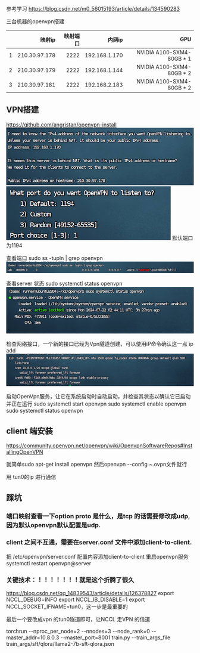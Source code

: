 参考学习 https://blog.csdn.net/m0_56015193/article/details/134590283


三台机器的openvpn搭建

|     | 映射ip| 映射端口| 内网ip| GPU|
|----------:|----------:|----------:|----------:|----------:|
|1|210.30.97.178| 2222|  192.168.1.170|NVIDIA A100-SXM4-80GB * 1|
|2|210.30.97.179| 2222|  192.168.1.144|NVIDIA A100-SXM4-80GB * 2|
|3|210.30.97.181| 2222|  192.168.2.183|NVIDIA A100-SXM4-80GB * 2|


## VPN搭建

https://github.com/angristan/openvpn-install
![alt text](image.png)
![alt text](image-1.png)
默认端口为1194

查看端口
sudo ss -tupln | grep openvpn
![alt text](image-4.png)

查看server 状态
sudo systemctl status openvpn
![alt text](image-3.png)

检查网络接口，一个新的接口已经为Vpn隧道创建，可以使用iP命令确认这一点
ip add
![alt text](image-5.png)

启动OpenVpn服务，让它在系统启动时自动启动，并检查其状态以确认它已启动并正在运行
sudo systemctl start openvpn 
sudo systemctl enable openvpn 
sudo systemctl status openvpn

## client 端安装
https://community.openvpn.net/openvpn/wiki/OpenvpnSoftwareRepos#InstallingOpenVPN

就简单sudo apt-get install openvpn
然后openvpn --config ~.ovpn文件就行

用 tun0的ip 进行通信

## 踩坑

### 端口映射查看一下option proto 是什么，是tcp 的话需要修改成udp,因为默认openvpn默认配置是udp.


### client 之间不互通，需要在server.conf 文件中添加client-to-client.
把 /etc/openvpn/server.conf 配置内容添加client-to-client
重启openvpn服务
systemctl restart openvpn@server


### 关键技术：！！！！！！！就是这个折腾了很久
https://blog.csdn.net/qq_14839543/article/details/126378827
export NCCL_DEBUG=INFO
export NCCL_IB_DISABLE=1
export NCCL_SOCKET_IFNAME=tun0，这一步是最重要的

最后一个要改成vpn 的tun0隧道即可，让NCCL 走VPN 的信道


torchrun --nproc_per_node=2 --nnodes=3 --node_rank=0 --master_addr=10.8.0.3 --master_port=8001 train.py --train_args_file train_args/sft/qlora/llama2-7b-sft-qlora.json